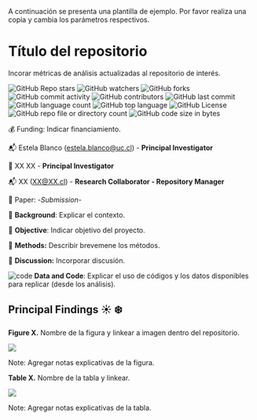 
A continuación se presenta una plantilla de ejemplo. Por favor realiza una copia y cambia los parámetros respectivos.

#  Título del repositorio

Incorar métricas de análisis actualizadas al repositorio de interés.

![GitHub Repo stars](https://img.shields.io/github/stars/ClimChange-NewbornHealth/CIIIA-ClimateBirthWeightAnalysis)
![GitHub watchers](https://img.shields.io/github/watchers/ClimChange-NewbornHealth/CIIIA-ClimateBirthWeightAnalysis)
![GitHub forks](https://img.shields.io/github/forks/ClimChange-NewbornHealth/CIIIA-ClimateBirthWeightAnalysis)
![GitHub commit activity](https://img.shields.io/github/commit-activity/t/ClimChange-NewbornHealth/CIIIA-ClimateBirthWeightAnalysis)
![GitHub contributors](https://img.shields.io/github/contributors/ClimChange-NewbornHealth/CIIIA-ClimateBirthWeightAnalysis)
![GitHub last commit](https://img.shields.io/github/last-commit/ClimChange-NewbornHealth/CIIIA-ClimateBirthWeightAnalysis)
![GitHub language count](https://img.shields.io/github/languages/count/ClimChange-NewbornHealth/CIIIA-ClimateBirthWeightAnalysis)
![GitHub top language](https://img.shields.io/github/languages/top/ClimChange-NewbornHealth/CIIIA-ClimateBirthWeightAnalysis)
![GitHub License](https://img.shields.io/github/license/ClimChange-NewbornHealth/CIIIA-ClimateBirthWeightAnalysis)
![GitHub repo file or directory count](https://img.shields.io/github/directory-file-count/ClimChange-NewbornHealth/CIIIA-ClimateBirthWeightAnalysis)
![GitHub code size in bytes](https://img.shields.io/github/languages/code-size/ClimChange-NewbornHealth/CIIIA-ClimateBirthWeightAnalysis)


:moneybag: Funding: Indicar financiamiento. 

:mailbox_with_mail: Estela Blanco (<estela.blanco@uc.cl>) -  **Principal Investigator**

:paperclip: XX XX -  **Principal Investigator**

:mailbox_with_mail: XX (<XX@XX.cl>) - **Research Collaborator - Repository Manager**

:pushpin: Paper: -*Submission*- 

:pushpin: **Background**: Explicar el contexto.

:pushpin: **Objective**: Indicar objetivo del proyecto.

:pushpin: **Methods:** Describir brevemene los métodos.

:pushpin: **Discussion:** Incorporar discusión.

![code](https://skillicons.dev/icons?i=r) **Data and Code**: Explicar el uso de códigos y los datos disponibles para replicar (desde los análisis).

## Principal Findings :sunny: :snowflake:

**Figure X.** Nombre de la figura y linkear a imagen dentro del repositorio.

![](/Output_analysis/XX.png)

Note: Agregar notas explicativas de la figura. 

**Table X.** Nombre de la tabla y linkear.

![](/Output_analysis/table)

Note: Agregar notas explicativas de la tabla.
